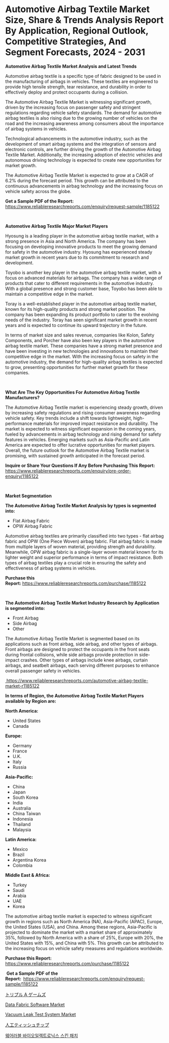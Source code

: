 <p><h1>Automotive Airbag Textile Market Size, Share & Trends Analysis Report By Application, Regional Outlook, Competitive Strategies, And Segment Forecasts, 2024 - 2031</h1></p><p><strong>Automotive Airbag Textile Market Analysis and Latest Trends</strong></p>
<p><p>Automotive airbag textile is a specific type of fabric designed to be used in the manufacturing of airbags in vehicles. These textiles are engineered to provide high tensile strength, tear resistance, and durability in order to effectively deploy and protect occupants during a collision.</p><p>The Automotive Airbag Textile Market is witnessing significant growth, driven by the increasing focus on passenger safety and stringent regulations regarding vehicle safety standards. The demand for automotive airbag textiles is also rising due to the growing number of vehicles on the road and the increasing awareness among consumers about the importance of airbag systems in vehicles.</p><p>Technological advancements in the automotive industry, such as the development of smart airbag systems and the integration of sensors and electronic controls, are further driving the growth of the Automotive Airbag Textile Market. Additionally, the increasing adoption of electric vehicles and autonomous driving technology is expected to create new opportunities for market growth.</p><p>The Automotive Airbag Textile Market is expected to grow at a CAGR of 6.2% during the forecast period. This growth can be attributed to the continuous advancements in airbag technology and the increasing focus on vehicle safety across the globe.</p></p>
<p><strong>Get a Sample PDF of the Report:&nbsp;</strong> <a href="https://www.reliableresearchreports.com/enquiry/request-sample/1185122">https://www.reliableresearchreports.com/enquiry/request-sample/1185122</a></p>
<p>&nbsp;</p>
<p><strong>Automotive Airbag Textile Major Market Players</strong></p>
<p><p>Hyosung is a leading player in the automotive airbag textile market, with a strong presence in Asia and North America. The company has been focusing on developing innovative products to meet the growing demand for safety in the automotive industry. Hyosung has experienced steady market growth in recent years due to its commitment to research and development.</p><p>Toyobo is another key player in the automotive airbag textile market, with a focus on advanced materials for airbags. The company has a wide range of products that cater to different requirements in the automotive industry. With a global presence and strong customer base, Toyobo has been able to maintain a competitive edge in the market.</p><p>Toray is a well-established player in the automotive airbag textile market, known for its high-quality products and strong market position. The company has been expanding its product portfolio to cater to the evolving needs of the industry. Toray has seen significant market growth in recent years and is expected to continue its upward trajectory in the future.</p><p>In terms of market size and sales revenue, companies like Kolon, Safety Components, and Porcher have also been key players in the automotive airbag textile market. These companies have a strong market presence and have been investing in new technologies and innovations to maintain their competitive edge in the market. With the increasing focus on safety in the automotive industry, the demand for high-quality airbag textiles is expected to grow, presenting opportunities for further market growth for these companies.</p></p>
<p>&nbsp;</p>
<p><strong>What Are The Key Opportunities For Automotive Airbag Textile Manufacturers?</strong></p>
<p><p>The Automotive Airbag Textile market is experiencing steady growth, driven by increasing safety regulations and rising consumer awareness regarding vehicle safety. Key trends include a shift towards lightweight, high-performance materials for improved impact resistance and durability. The market is expected to witness significant expansion in the coming years, fueled by advancements in airbag technology and rising demand for safety features in vehicles. Emerging markets such as Asia-Pacific and Latin America are expected to offer lucrative opportunities for market players. Overall, the future outlook for the Automotive Airbag Textile market is promising, with sustained growth anticipated in the forecast period.</p></p>
<p><strong>Inquire or Share Your Questions If Any Before Purchasing This Report:</strong> <a href="https://www.reliableresearchreports.com/enquiry/pre-order-enquiry/1185122">https://www.reliableresearchreports.com/enquiry/pre-order-enquiry/1185122</a></p>
<p>&nbsp;</p>
<p><strong>Market Segmentation</strong></p>
<p><strong>The Automotive Airbag Textile Market Analysis by types is segmented into:</strong></p>
<p><ul><li>Flat Airbag Fabric</li><li>OPW Airbag Fabric</li></ul></p>
<p><p>Automotive airbag textiles are primarily classified into two types - flat airbag fabric and OPW (One Piece Woven) airbag fabric. Flat airbag fabric is made from multiple layers of woven material, providing strength and durability. Meanwhile, OPW airbag fabric is a single-layer woven material known for its lighter weight and superior performance in terms of impact resistance. Both types of airbag textiles play a crucial role in ensuring the safety and effectiveness of airbag systems in vehicles.</p></p>
<p><strong>Purchase this Report:&nbsp;</strong><a href="https://www.reliableresearchreports.com/purchase/1185122">https://www.reliableresearchreports.com/purchase/1185122</a></p>
<p>&nbsp;</p>
<p><strong>The Automotive Airbag Textile Market Industry Research by Application is segmented into:</strong></p>
<p><ul><li>Front Airbag</li><li>Side Airbag</li><li>Other</li></ul></p>
<p><p>The Automotive Airbag Textile Market is segmented based on its applications such as front airbag, side airbag, and other types of airbags. Front airbags are designed to protect the occupants in the front seats during frontal collisions, while side airbags provide protection in side-impact crashes. Other types of airbags include knee airbags, curtain airbags, and seatbelt airbags, each serving different purposes to enhance overall passenger safety in vehicles.</p></p>
<p><a href="https://www.reliableresearchreports.com/automotive-airbag-textile-market-r1185122">&nbsp;https://www.reliableresearchreports.com/automotive-airbag-textile-market-r1185122</a></p>
<p><strong>In terms of Region, the Automotive Airbag Textile Market Players available by Region are:</strong></p>
<p>
    <p> <strong> North America: </strong>
        <ul>
            <li>United States</li>
            <li>Canada</li>
        </ul>
        </p> 
    <p> <strong> Europe: </strong>
        <ul>
            <li>Germany</li>
            <li>France</li>
            <li>U.K.</li>
            <li>Italy</li>
            <li>Russia</li>
        </ul>
        </p> 
    <p> <strong> Asia-Pacific: </strong>
        <ul>
            <li>China</li>
            <li>Japan</li>
            <li>South Korea</li>
            <li>India</li>
            <li>Australia</li>
            <li>China Taiwan</li>
            <li>Indonesia</li>
            <li>Thailand</li>
            <li>Malaysia</li>
        </ul>
        </p> 
    <p> <strong> Latin America: </strong>
        <ul>
            <li>Mexico</li>
            <li>Brazil</li>
            <li>Argentina Korea</li>
            <li>Colombia</li>
        </ul>
        </p> 
    <p> <strong> Middle East & Africa: </strong>
        <ul>
            <li>Turkey</li>
            <li>Saudi</li>
            <li>Arabia</li>
            <li>UAE</li>
            <li>Korea</li>
        </ul>
    </p>
    </p>
<p><p>The automotive airbag textile market is expected to witness significant growth in regions such as North America (NA), Asia-Pacific (APAC), Europe, the United States (USA), and China. Among these regions, Asia-Pacific is projected to dominate the market with a market share of approximately 35%, followed by North America with a share of 25%, Europe with 20%, the United States with 15%, and China with 5%. This growth can be attributed to the increasing focus on vehicle safety measures and regulations worldwide.</p></p>
<p><strong>Purchase this Report: </strong><a href="https://www.reliableresearchreports.com/purchase/1185122">https://www.reliableresearchreports.com/purchase/1185122</a></p>
<p>&nbsp;<strong>Get a Sample PDF of the Report:&nbsp;&nbsp;</strong><a href="https://www.reliableresearchreports.com/enquiry/request-sample/1185122">https://www.reliableresearchreports.com/enquiry/request-sample/1185122</a></p>
<p><strong></strong></p>
<p><p><a href="https://github.com/mathieurico66/Market-Research-Report-List-2/blob/main/8943797113030.md">トリプル A ゲームズ</a></p><p><a href="https://github.com/gamblestampleyjenny50m5sl6/Market-Research-Report-List-3/blob/main/data-fabric-software-market.md">Data Fabric Software Market</a></p><p><a href="https://github.com/nicholepatriciadoylenwnrjr0/Market-Research-Report-List-2/blob/main/vacuum-leak-test-system-market.md">Vacuum Leak Test System Market</a></p><p><a href="https://github.com/ycmtqqhvk3273/Market-Research-Report-List-2/blob/main/6379962113029.md">人工ティッシュチップ</a></p><p><a href="https://github.com/garnett961902/Market-Research-Report-List-1/blob/main/9802889110699.md">웨어러블 바이오일렉트로닉스 스킨 패치</a></p></p>